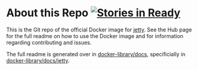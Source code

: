 # About this Repo [![Stories in Ready](https://badge.waffle.io/appropriate/docker-jetty.png?label=ready&title=Ready)](https://waffle.io/appropriate/docker-jetty)

This is the Git repo of the official Docker image for [jetty](https://registry.hub.docker.com/_/jetty/). See the
Hub page for the full readme on how to use the Docker image and for information
regarding contributing and issues.

The full readme is generated over in [docker-library/docs](https://github.com/docker-library/docs),
specificially in [docker-library/docs/jetty](https://github.com/docker-library/docs/tree/master/jetty).
